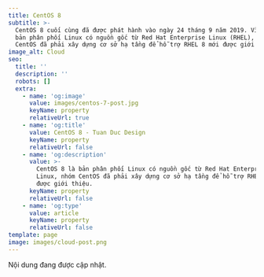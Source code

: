 ```yaml
---
title: CentOS 8
subtitle: >-
  CentOS 8 cuối cùng đã được phát hành vào ngày 24 tháng 9 năm 2019. Vì đây là
  bản phân phối Linux có nguồn gốc từ Red Hat Enterprise Linux (RHEL), nhóm
  CentOS đã phải xây dựng cơ sở hạ tầng để hỗ trợ RHEL 8 mới được giới thiệu.
image_alt: Cloud
seo:
  title: ''
  description: ''
  robots: []
  extra:
    - name: 'og:image'
      value: images/centos-7-post.jpg
      keyName: property
      relativeUrl: true
    - name: 'og:title'
      value: CentOS 8 - Tuan Duc Design
      keyName: property
      relativeUrl: false
    - name: 'og:description'
      value: >-
        CentOS 8 là bản phân phối Linux có nguồn gốc từ Red Hat Enterprise
        Linux, nhóm CentOS đã phải xây dựng cơ sở hạ tầng để hỗ trợ RHEL 8 mới
        được giới thiệu.
      keyName: property
      relativeUrl: false
    - name: 'og:type'
      value: article
      keyName: property
      relativeUrl: false
template: page
image: images/cloud-post.png
---
```

Nội dung đang được cập nhật.
